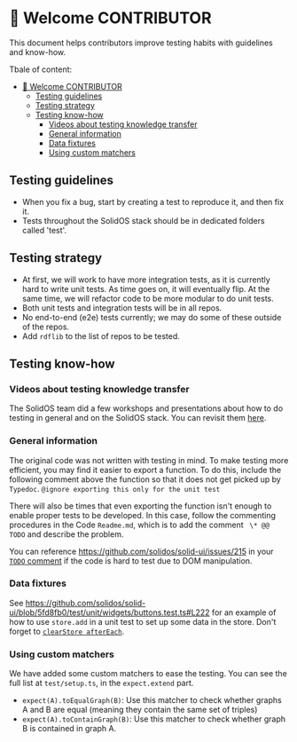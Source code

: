 # 🤗 Welcome CONTRIBUTOR

This document helps contributors improve testing habits with guidelines and know-how.

Tbale of content:

- [🤗 Welcome CONTRIBUTOR](#-welcome-contributor)
  - [Testing guidelines](#testing-guidelines)
  - [Testing strategy](#testing-strategy)
  - [Testing know-how](#testing-know-how)
    - [Videos about testing knowledge transfer](#videos-about-testing-knowledge-transfer)
    - [General information](#general-information)
    - [Data fixtures](#data-fixtures)
    - [Using custom matchers](#using-custom-matchers)

## Testing guidelines

- When you fix a bug, start by creating a test to reproduce it, and then fix it.
- Tests throughout the SolidOS stack should be in dedicated folders called 'test'.

## Testing strategy

- At first, we will work to have more integration tests, as it is currently hard to write unit tests. As time goes on, it will eventually flip. At the same time, we will refactor code to be more modular to do unit tests.
- Both unit tests and integration tests will be in all repos.
- No end-to-end (e2e) tests currently; we may do some of these outside of the repos.
- Add `rdflib` to the list of repos to be tested.

## Testing know-how

### Videos about testing knowledge transfer

The SolidOS team did a few workshops and presentations about how to do testing in general and on the SolidOS stack. You can revisit them [here](https://solidos.solidcommunity.net/public/SolidOS%20team%20meetings/SolidOS_team_videos.html).

### General information

The original code was not written with testing in mind. To make testing more efficient, you may find it easier to export a function. To do this, include the following comment above the function so that it does not get picked up by `Typedoc`.
`@ignore exporting this only for the unit test`

There will also be times that even exporting the function isn't enough to enable proper tests to be developed.
In this case, follow the commenting procedures in the Code `Readme.md`, which is to add the comment
` \* @@ TODO` and describe the problem.

You can reference <https://github.com/solidos/solid-ui/issues/215> in your [`TODO` comment](./coding_guidelines.md#adding-a-todo) if the code is hard to test due to DOM manipulation.

### Data fixtures

See <https://github.com/solidos/solid-ui/blob/5fd8fb0/test/unit/widgets/buttons.test.ts#L222> for an example of how to use `store.add` in a
unit test to set up some data in the store. Don't forget to [`clearStore afterEach`](https://github.com/solidos/solid-ui/blob/5fd8fb0/test/unit/widgets/buttons.test.ts#L214).

### Using custom matchers

We have added some custom matchers to ease the testing. You can see the full list at `test/setup.ts`, in
the `expect.extend` part.

- `expect(A).toEqualGraph(B)`: Use this matcher to check whether graphs A and B are equal (meaning they contain the
  same set of triples)
- `expect(A).toContainGraph(B)`: Use this matcher to check whether graph B is contained in graph A.
